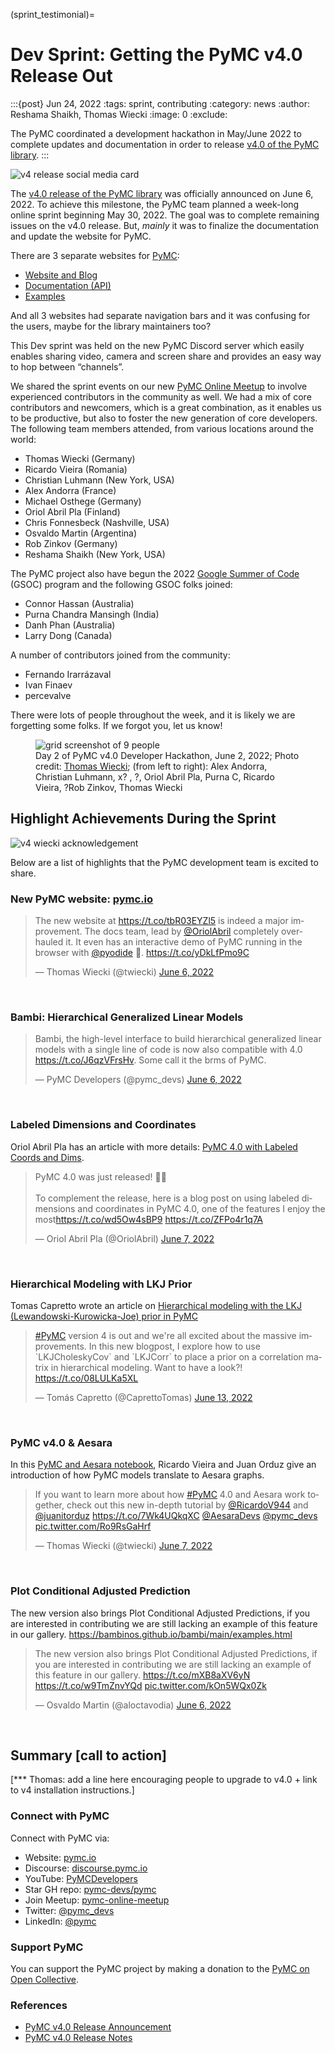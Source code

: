 (sprint_testimonial)=
# Dev Sprint: Getting the PyMC v4.0 Release Out

:::{post} Jun 24, 2022
:tags: sprint, contributing
:category: news
:author: Reshama Shaikh, Thomas Wiecki
:image: 0
:exclude:

The PyMC coordinated a development hackathon in May/June 2022 to complete updates and documentation in order to release [v4.0 of the PyMC library](https://twitter.com/pymc_devs/status/1533863780601446401).
:::

![v4 release social media card](../_static/hackathon_v4_release/v4release_card.png)

The [v4.0 release of the PyMC library](https://twitter.com/pymc_devs/status/1533863780601446401) was officially announced on June 6, 2022.  To achieve this milestone, the PyMC team planned a week-long online sprint beginning May 30, 2022.  The goal was to complete remaining issues on the v4.0 release.  But, *mainly* it was to finalize the documentation and update the website for PyMC.

There are 3 separate websites for [PyMC](https://www.pymc.io/welcome.html):  
- [Website and Blog](https://www.pymc.io/welcome.html)
- [Documentation (API)](https://www.pymc.io/projects/docs/en/stable/api.html)
- [Examples](https://www.pymc.io/projects/examples/en/latest/gallery.html)

And all 3 websites had separate navigation bars and it was confusing for the users, maybe for the library maintainers too?

This Dev sprint was held on the new PyMC Discord server which easily enables sharing video, camera and screen share and provides an easy way to hop between “channels”.  

We shared the sprint events on our new [PyMC Online Meetup](https://www.meetup.com/pymc-online-meetup/events/286202420/) to involve experienced contributors in the community as well. We had a mix of core contributors and newcomers, which is a great combination, as it enables us to be productive, but also to foster the new generation of core developers. The following team members attended, from various locations around the world:  

- Thomas Wiecki (Germany)
- Ricardo Vieira (Romania)
- Christian Luhmann (New York, USA)
- Alex Andorra (France)
- Michael Osthege (Germany)
- Oriol Abril Pla (Finland)
- Chris Fonnesbeck (Nashville, USA)
- Osvaldo Martin (Argentina)
- Rob Zinkov (Germany)
- Reshama Shaikh (New York, USA)

The PyMC project also have begun the 2022 [Google Summer of Code](https://github.com/pymc-devs/pymc/wiki/GSoC-2022-projects) (GSOC) program and the following GSOC folks joined:  

- Connor Hassan (Australia)
- Purna Chandra Mansingh (India)
- Danh Phan (Australia)
- Larry Dong (Canada)

A number of contributors joined from the community:  

- Fernando Irarrázaval
- Ivan Finaev
- percevalve

There were lots of people throughout the week, and it is likely we are forgetting some folks. If we forgot you, let us know!

<figure>
 <img src="../_static/hackathon_v4_release/tweet1_hackathon.png" alt="grid screenshot of 9 people" max-height="20%" /> 
 <figcaption>
 Day 2 of PyMC v4.0 Developer Hackathon, June 2, 2022; Photo credit: <a href="https://www.pymc-labs.io/team/thomas-wiecki/">Thomas Wiecki</a>; (from left to right): Alex Andorra, Christian Luhmann, x? , ?, Oriol Abril Pla, Purna C, Ricardo Vieira, ?Rob Zinkov, Thomas Wiecki
 </figcaption>
</figure>

## Highlight Achievements During the Sprint

![v4 wiecki acknowledgement](../_static/hackathon_v4_release/tw_slack_note.png)

Below are a list of highlights that the PyMC development team is excited to share. 

### New PyMC website: [pymc.io](https://www.pymc.io/welcome.html) 

<blockquote class="twitter-tweet"><p lang="en" dir="ltr">The new website at <a href="https://t.co/tbR03EYZl5">https://t.co/tbR03EYZl5</a> is indeed a major improvement. The docs team, lead by <a href="https://twitter.com/OriolAbril?ref_src=twsrc%5Etfw">@OriolAbril</a> completely overhauled it. It even has an interactive demo of PyMC running in the browser with <a href="https://twitter.com/pyodide?ref_src=twsrc%5Etfw">@pyodide</a> 🤯. <a href="https://t.co/yDkLfPmo9C">https://t.co/yDkLfPmo9C</a></p>&mdash; Thomas Wiecki (@twiecki) <a href="https://twitter.com/twiecki/status/1533912898585649153?ref_src=twsrc%5Etfw">June 6, 2022</a></blockquote> <script async src="https://platform.twitter.com/widgets.js" charset="utf-8"></script>
<br>

### Bambi: Hierarchical Generalized Linear Models

<blockquote class="twitter-tweet"><p lang="en" dir="ltr">Bambi, the high-level interface to build hierarchical generalized linear models with a single line of code is now also compatible with 4.0 <a href="https://t.co/J6qzVFrsHv">https://t.co/J6qzVFrsHv</a>. Some call it the brms of PyMC.</p>&mdash; PyMC Developers (@pymc_devs) <a href="https://twitter.com/pymc_devs/status/1533872334599241728?ref_src=twsrc%5Etfw">June 6, 2022</a></blockquote> <script async src="https://platform.twitter.com/widgets.js" charset="utf-8"></script>

<br>

### Labeled Dimensions and Coordinates

Oriol Abril Pla has an article with more details: 
[PyMC 4.0 with Labeled Coords and Dims](
https://oriolabrilpla.cat/python/arviz/pymc/xarray/2022/06/07/pymc-arviz.html).

<blockquote class="twitter-tweet"><p lang="en" dir="ltr">PyMC 4.0 was just released! 🚀🎉<br><br>To complement the release, here is a blog post on using labeled dimensions and coordinates in PyMC 4.0, one of the features I enjoy the most<a href="https://t.co/wd5Ow4sBP9">https://t.co/wd5Ow4sBP9</a> <a href="https://t.co/ZFPo4r1q7A">https://t.co/ZFPo4r1q7A</a></p>&mdash; Oriol Abril Pla (@OriolAbril) <a href="https://twitter.com/OriolAbril/status/1534077578457260032?ref_src=twsrc%5Etfw">June 7, 2022</a></blockquote> <script async src="https://platform.twitter.com/widgets.js" charset="utf-8"></script>

<br>

### Hierarchical Modeling with LKJ Prior

Tomas Capretto wrote an article on [Hierarchical modeling with the LKJ (Lewandowski-Kurowicka-Joe) prior in PyMC](https://tomicapretto.github.io/posts/2022-06-12_lkj-prior/)

<blockquote class="twitter-tweet"><p lang="en" dir="ltr"><a href="https://twitter.com/hashtag/PyMC?src=hash&amp;ref_src=twsrc%5Etfw">#PyMC</a> version 4 is out and we&#39;re all excited about the massive improvements. In this new blogpost, I explore how to use `LKJCholeskyCov` and `LKJCorr` to place a prior on a correlation matrix in hierarchical modeling. Want to have a look?! <a href="https://t.co/08LULKa5XL">https://t.co/08LULKa5XL</a></p>&mdash; Tomás Capretto (@CaprettoTomas) <a href="https://twitter.com/CaprettoTomas/status/1536305740243210242?ref_src=twsrc%5Etfw">June 13, 2022</a></blockquote> <script async src="https://platform.twitter.com/widgets.js" charset="utf-8"></script>

<br>

### PyMC v4.0 & Aesara

In this [PyMC and Aesara notebook](https://github.com/juanitorduz/pymc/blob/main/docs/source/learn/core_notebooks/pymc_aesara.ipynb), Ricardo Vieira and Juan Orduz give an introduction of how PyMC models translate to Aesara graphs.

<blockquote class="twitter-tweet"><p lang="en" dir="ltr">If you want to learn more about how <a href="https://twitter.com/hashtag/PyMC?src=hash&amp;ref_src=twsrc%5Etfw">#PyMC</a> 4.0 and Aesara work together, check out this new in-depth tutorial by <a href="https://twitter.com/RicardoV944?ref_src=twsrc%5Etfw">@RicardoV944</a> and <a href="https://twitter.com/juanitorduz?ref_src=twsrc%5Etfw">@juanitorduz</a> <a href="https://t.co/7Wk4UQkqXC">https://t.co/7Wk4UQkqXC</a> <a href="https://twitter.com/AesaraDevs?ref_src=twsrc%5Etfw">@AesaraDevs</a> <a href="https://twitter.com/pymc_devs?ref_src=twsrc%5Etfw">@pymc_devs</a> <a href="https://t.co/Ro9RsGaHrf">pic.twitter.com/Ro9RsGaHrf</a></p>&mdash; Thomas Wiecki (@twiecki) <a href="https://twitter.com/twiecki/status/1534115464967819265?ref_src=twsrc%5Etfw">June 7, 2022</a></blockquote> <script async src="https://platform.twitter.com/widgets.js" charset="utf-8"></script>

<br>

### Plot Conditional Adjusted Prediction

The new version also brings Plot Conditional Adjusted Predictions, if you are interested in contributing we are still lacking an example of this feature in our gallery.  https://bambinos.github.io/bambi/main/examples.html

<blockquote class="twitter-tweet"><p lang="en" dir="ltr">The new version also brings Plot Conditional Adjusted Predictions, if you are interested in contributing we are still lacking an example of this feature in our gallery. <a href="https://t.co/mXB8aXV6yN">https://t.co/mXB8aXV6yN</a> <a href="https://t.co/w9TmZnvYQd">https://t.co/w9TmZnvYQd</a> <a href="https://t.co/kOn5WQx0Zk">pic.twitter.com/kOn5WQx0Zk</a></p>&mdash; Osvaldo Martin (@aloctavodia) <a href="https://twitter.com/aloctavodia/status/1533875990992125955?ref_src=twsrc%5Etfw">June 6, 2022</a></blockquote> <script async src="https://platform.twitter.com/widgets.js" charset="utf-8"></script>

<br>

## Summary [call to action]
[*** Thomas: add a line here encouraging people to upgrade to v4.0 + link to v4 installation instructions.]

### Connect with PyMC

Connect with PyMC via:
- Website:  [pymc.io](https://www.pymc.io)
- Discourse: [discourse.pymc.io](https://discourse.pymc.io)
- YouTube: [PyMCDevelopers](https://www.youtube.com/c/PyMCDevelopers)
- Star GH repo:  [pymc-devs/pymc](https://github.com/pymc-devs/pymc)
- Join Meetup: [pymc-online-meetup](https://www.meetup.com/pymc-online-meetup/)
- Twitter: [@pymc_devs](https://twitter.com/pymc_devs)
- LinkedIn: [@pymc](https://www.linkedin.com/company/pymc/)

### Support PyMC

You can support the PyMC project by making a donation to the [PyMC on Open Collective](https://opencollective.com/pymc#category-CONTRIBUTE).

### References

- [PyMC v4.0 Release Announcement](https://www.pymc.io/blog/v4_announcement.html)
- [PyMC v4.0 Release Notes](https://github.com/pymc-devs/pymc/blob/main/RELEASE-NOTES.md)
